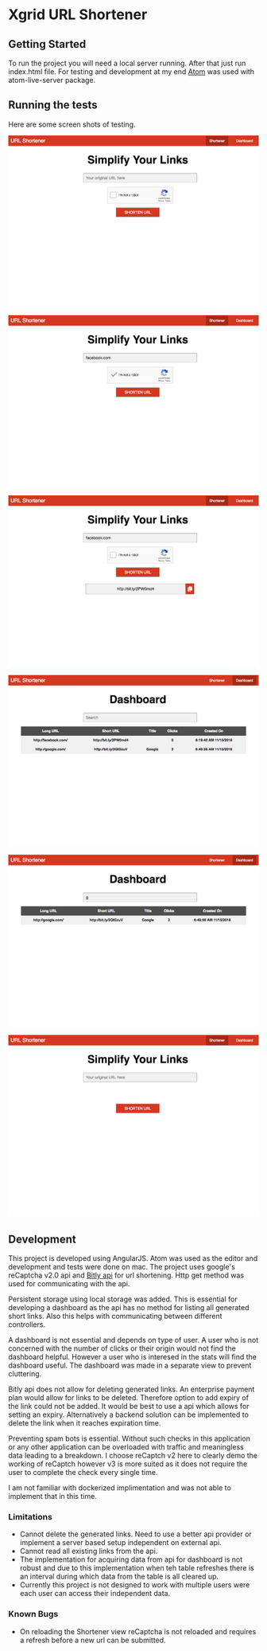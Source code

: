 # Xgrid URL Shortener

## Getting Started
To run the project you will need a local server running. After that just run index.html file. For testing and development at
my end [Atom](https://atom.io/) was used with atom-live-server package.

## Running the tests

Here are some screen shots of testing.

![Shorten page](https://github.com/uzair18/Xgrid_Url_shortener/blob/master/images/screencapture-127-0-0-1-65007-2018-11-16-08_39_22.png)

![Filled Shorten page](https://github.com/uzair18/Xgrid_Url_shortener/blob/master/images/screencapture-127-0-0-1-65007-2018-11-16-08_39_40.png)

![Shorten URL Response](https://github.com/uzair18/Xgrid_Url_shortener/blob/master/images/screencapture-127-0-0-1-65007-2018-11-16-08_39_48.png)

![Dashboard](https://github.com/uzair18/Xgrid_Url_shortener/blob/master/images/screencapture-127-0-0-1-65007-2018-11-16-08_39_59.png)

![Dashboard Filter](https://github.com/uzair18/Xgrid_Url_shortener/blob/master/images/screencapture-127-0-0-1-65007-2018-11-16-08_40_08.png)

![Bug](https://github.com/uzair18/Xgrid_Url_shortener/blob/master/images/screencapture-127-0-0-1-65007-2018-11-16-08_38_48.png)



## Development

This project is developed using AngularJS. Atom was used as the editor and development and tests were done on mac.
The project uses google's reCaptcha v2.0 api and [Bitly api](https://dev.bitly.com/links.html#v3_user_link_edit) for
url shortening. Http get method was used for communicating with the api.

Persistent storage using local storage was added. This is essential for developing a dashboard as the api has no method for
listing all generated short links. Also this helps with communicating between different controllers.

A dashboard is not essential and depends on type of user. A user who is not concerned with the number of clicks or their origin
would not find the dashboard helpful. However a user who is interesed in the stats will find the dashboard useful. The dashboard was
made in a separate view to prevent cluttering.

Bitly api does not allow for deleting generated links. An enterprise payment plan would allow for links to be deleted. Therefore
option to add expiry of the link could not be added. It would be best to use a api which allows for setting an expiry. Alternatively
a backend solution can be implemented to delete the link when it reaches expiration time.

Preventing spam bots is essential. Without such checks in this application or any other application can be overloaded with traffic
and meaningless data leading to a breakdown. I choose reCaptch v2 here to clearly demo the working of reCaptch however v3 is more suited
as it does not require the user to complete the check every single time.

I am not familiar with dockerized implimentation and was not able to implement that in this time.

### Limitations

* Cannot delete the generated links. Need to use a better api provider or implement a server based setup independent on
  external api.
* Cannot read all existing links from the api.
* The implementation for acquiring data from api for dashboard is not robust and due to this implementation when teh table
  refreshes there is an interval during which data from the table is all cleared up.
* Currently this project is not designed to work with multiple users were each user can access their independent data.

### Known Bugs
* On reloading the Shortener view reCaptcha is not reloaded and requires a refresh before a new url can be submitted.
